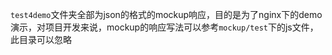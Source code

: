 `test4demo`文件夹全部为json的格式的mockup响应，目的是为了nginx下的demo演示，对项目开发来说，mockup的响应写法可以参考`mockup/test`下的js文件，此目录可以忽略